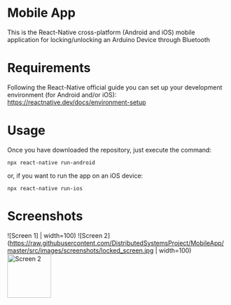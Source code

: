 # Mobile App

This is the React-Native cross-platform (Android and iOS) mobile application for locking/unlocking an Arduino Device through Bluetooth

# Requirements

Following the React-Native official guide you can set up your development environment (for Android and/or iOS):
https://reactnative.dev/docs/environment-setup

# Usage

Once you have downloaded the repository, just execute the command:

`npx react-native run-android`

or, if you want to run the app on an iOS device:

`npx react-native run-ios`

# Screenshots

![Screen 1] | width=100)
![Screen 2](https://raw.githubusercontent.com/DistributedSystemsProject/MobileApp/master/src/images/screenshots/locked_screen.jpg | width=100)
<img src="(https://raw.githubusercontent.com/DistributedSystemsProject/MobileApp/master/src/images/screenshots/unlocked_screen.jpg" alt="Screen 2" width="100" height="100">

